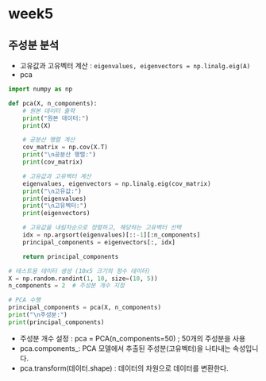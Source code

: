 # week5

## 주성분 분석

- 고유값과 고유벡터 계산 : `eigenvalues, eigenvectors = np.linalg.eig(A)`
- pca

```python
import numpy as np

def pca(X, n_components):
    # 원본 데이터 출력
    print("원본 데이터:")
    print(X)

    # 공분산 행렬 계산
    cov_matrix = np.cov(X.T)
    print("\n공분산 행렬:")
    print(cov_matrix)

    # 고유값과 고유벡터 계산
    eigenvalues, eigenvectors = np.linalg.eig(cov_matrix)
    print("\n고유값:")
    print(eigenvalues)
    print("\n고유벡터:")
    print(eigenvectors)

    # 고유값을 내림차순으로 정렬하고, 해당하는 고유벡터 선택
    idx = np.argsort(eigenvalues)[::-1][:n_components]
    principal_components = eigenvectors[:, idx]

    return principal_components

# 테스트용 데이터 생성 (10x5 크기의 정수 데이터)
X = np.random.randint(1, 10, size=(10, 5))
n_components = 2  # 주성분 개수 지정

# PCA 수행
principal_components = pca(X, n_components)
print("\n주성분:")
print(principal_components)

```

- 주성분 개수 설정 : pca = PCA(n_components=50) ; 50개의 주성분을 사용
- pca.components_: PCA 모델에서 추출된 주성분(고유벡터)을 나타내는 속성입니다.
- pca.transform(데이터.shape) : 데이터의 차원으로 데이터를 변환한다.
